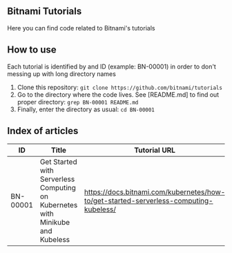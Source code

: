 Bitnami Tutorials
-----------------
Here you can find code related to Bitnami's tutorials 

How to use
----------
Each tutorial is identified by and ID (example: BN-00001) in order to don't  messing up with long directory names

1. Clone this repository: `git clone https://github.com/bitnami/tutorials`
2. Go to the directory where the code lives. See [README.md] to find out proper directory: `grep BN-00001 README.md`
3. Finally, enter the directory as usual: `cd BN-00001`

Index of articles
-----------------

|    ID   |                            Title						  |        Tutorial URL                                                                  |
|---------|-------------------------------------------------------------------------------|--------------------------------------------------------------------------------------|
|BN-00001 |Get Started with Serverless Computing on Kubernetes with Minikube and Kubeless |https://docs.bitnami.com/kubernetes/how-to/get-started-serverless-computing-kubeless/ |

